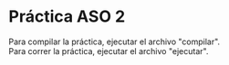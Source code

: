 # Práctica ASO 2

Para compilar la práctica, ejecutar el archivo "compilar". <br />
Para correr la práctica, ejecutar el archivo "ejecutar".
